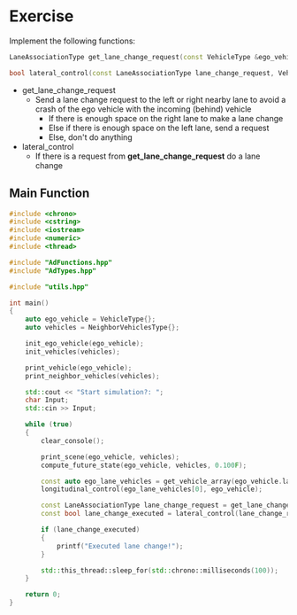 # Exercise

Implement the following functions:

```cpp
LaneAssociationType get_lane_change_request(const VehicleType &ego_vehicle, const NeighborVehiclesType &vehicles);

bool lateral_control(const LaneAssociationType lane_change_request, VehicleType &ego_vehicle);
```

- get_lane_change_request
  - Send a lane change request to the left or right nearby lane to avoid a crash of the ego vehicle with the incoming (behind) vehicle
    - If there is enough space on the right lane to make a lane change
    - Else if there is enough space on the left lane, send a request
    - Else, don't do anything
- lateral_control
  - If there is a request from **get_lane_change_request** do a lane change

## Main Function

```cpp
#include <chrono>
#include <cstring>
#include <iostream>
#include <numeric>
#include <thread>

#include "AdFunctions.hpp"
#include "AdTypes.hpp"

#include "utils.hpp"

int main()
{
    auto ego_vehicle = VehicleType{};
    auto vehicles = NeighborVehiclesType{};

    init_ego_vehicle(ego_vehicle);
    init_vehicles(vehicles);

    print_vehicle(ego_vehicle);
    print_neighbor_vehicles(vehicles);

    std::cout << "Start simulation?: ";
    char Input;
    std::cin >> Input;

    while (true)
    {
        clear_console();

        print_scene(ego_vehicle, vehicles);
        compute_future_state(ego_vehicle, vehicles, 0.100F);

        const auto ego_lane_vehicles = get_vehicle_array(ego_vehicle.lane, vehicles);
        longitudinal_control(ego_lane_vehicles[0], ego_vehicle);

        const LaneAssociationType lane_change_request = get_lane_change_request(ego_vehicle, vehicles);
        const bool lane_change_executed = lateral_control(lane_change_request, ego_vehicle);

        if (lane_change_executed)
        {
            printf("Executed lane change!");
        }

        std::this_thread::sleep_for(std::chrono::milliseconds(100));
    }

    return 0;
}
```

